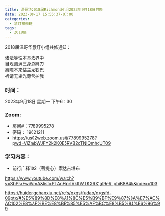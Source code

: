 ```yaml
---
title: 温哥华2018届Richmond小组2023年9月18日共修
date: 2023-09-17 15:55:37-07:00
categories:
  - 慧灯禅修班
tags:
  - 2018届
---
```

2018届温哥华慧灯小组共修通知：

诸法等性本基法界中\
自现圆满三身游舞力\
离障本来怙主龙钦巴\
祈请无垢光尊常护我

### 时间：

2023年9月18日 星期一 下午6：30

### Zoom:

* 房间#：7789995278
* 密码： 19621211
* <https://us02web.zoom.us/j/7789995278?pwd=VjZmbWJFY2k2K0E5RVB2cTNIQmhqUT09>

### 学习内容：

* 前行广释102（菩提心）索达吉堪布

<https://www.youtube.com/watch?v=SbPsrFwiWmA&list=PLAnEIprIVklfWTKX6X1gI9eR_phiB8B4b&index=103>

<https://huidengchanxiu.net/refs/qxgs/fudao/qxgsfd-09ptx/#%E5%89%8D%E8%A1%8C%E5%B9%BF%E9%87%8A%E7%AC%AC102%E8%AF%BE%E8%BE%85%E5%AF%BC%E8%B5%84%E6%96%99>